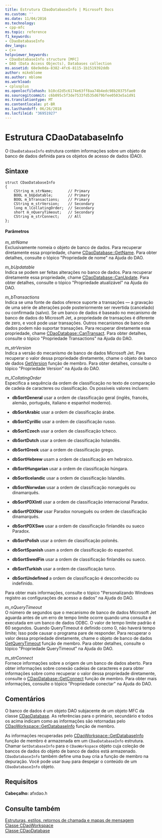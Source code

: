 ```yaml
---
title: Estrutura CDaoDatabaseInfo | Microsoft Docs
ms.custom: ''
ms.date: 11/04/2016
ms.technology:
- cpp-mfc
ms.topic: reference
f1_keywords:
- CDaoDatabaseInfo
dev_langs:
- C++
helpviewer_keywords:
- CDaoDatabaseInfo structure [MFC]
- DAO (Data Access Objects), Databases collection
ms.assetid: 68e9e0da-8382-4fc6-8115-1b1519392ddb
author: mikeblome
ms.author: mblome
ms.workload:
- cplusplus
ms.openlocfilehash: b10cd2d5c6174e63ff8aa74b4edc98b20375fae0
ms.sourcegitcommit: c6b095c5f3de7533fd535d679bfee0503e5a1d91
ms.translationtype: MT
ms.contentlocale: pt-BR
ms.lasthandoff: 06/26/2018
ms.locfileid: "36951927"
---
```

# <a name="cdaodatabaseinfo-structure"></a>Estrutura CDaoDatabaseInfo
O `CDaoDatabaseInfo` estrutura contém informações sobre um objeto de banco de dados definida para os objetos de acesso de dados (DAO).  
  
## <a name="syntax"></a>Sintaxe  
  
```  
struct CDaoDatabaseInfo  
{  
    CString m_strName;       // Primary  
    BOOL m_bUpdatable;       // Primary  
    BOOL m_bTransactions;    // Primary  
    CString m_strVersion;    // Secondary  
    long m_lCollatingOrder;  // Secondary  
    short m_nQueryTimeout;   // Secondary  
    CString m_strConnect;    // All  
};  
```  
  
#### <a name="parameters"></a>Parâmetros  
 *m_strName*  
 Exclusivamente nomeia o objeto de banco de dados. Para recuperar diretamente essa propriedade, chame [CDaoDatabase::GetName](../../mfc/reference/cdaodatabase-class.md#getname). Para obter detalhes, consulte o tópico "Propriedade de nome" na Ajuda do DAO.  
  
 *m_bUpdatable*  
 Indica se podem ser feitas alterações no banco de dados. Para recuperar diretamente essa propriedade, chame [CDaoDatabase::CanUpdate](../../mfc/reference/cdaodatabase-class.md#canupdate). Para obter detalhes, consulte o tópico "Propriedade atualizável" na Ajuda do DAO.  
  
 *m_bTransactions*  
 Indica se uma fonte de dados oferece suporte a transações — a gravação de uma série de alterações pode posteriormente ser revertida (cancelado) ou confirmada (salvo). Se um banco de dados é baseado no mecanismo de banco de dados do Microsoft Jet, a propriedade de transações é diferente de zero, e você pode usar transações. Outros mecanismos de banco de dados podem não suportar transações. Para recuperar diretamente essa propriedade, chame [CDaoDatabase::CanTransact](../../mfc/reference/cdaodatabase-class.md#cantransact). Para obter detalhes, consulte o tópico "Propriedade Transactions" na Ajuda do DAO.  
  
 *m_strVersion*  
 Indica a versão do mecanismo de banco de dados Microsoft Jet. Para recuperar o valor dessa propriedade diretamente, chame o objeto de banco de dados [GetVersion](../../mfc/reference/cdaodatabase-class.md#getversion) função de membro. Para obter detalhes, consulte o tópico "Propriedade Version" na Ajuda do DAO.  
  
 *m_lCollatingOrder*  
 Especifica a sequência da ordem de classificação no texto de comparação de cadeia de caracteres ou classificação. Os possíveis valores incluem:  
  
- **dbSortGeneral** usar a ordem de classificação geral (inglês, francês, alemão, português, italiano e espanhol moderno).  
  
- **dbSortArabic** usar a ordem de classificação árabe.  
  
- **dbSortCyrillic** usar a ordem de classificação russo.  
  
- **dbSortCzech** usar a ordem de classificação tcheco.  
  
- **dbSortDutch** usar a ordem de classificação holandês.  
  
- **dbSortGreek** usar a ordem de classificação grego.  
  
- **dbSortHebrew** usam a ordem de classificação em hebraico.  
  
- **dbSortHungarian** usar a ordem de classificação húngara.  
  
- **dbSortIcelandic** usar a ordem de classificação Islandês.  
  
- **dbSortNorwdan** usar a ordem de classificação norueguês ou dinamarquês.  
  
- **dbSortPDXIntl** usar a ordem de classificação internacional Paradox.  
  
- **dbSortPDXNor** usar Paradox norueguês ou ordem de classificação dinamarquês.  
  
- **dbSortPDXSwe** usar a ordem de classificação finlandês ou sueco Paradox.  
  
- **dbSortPolish** usar a ordem de classificação polonês.  
  
- **dbSortSpanish** usam a ordem de classificação do espanhol.  
  
- **dbSortSwedFin** usar a ordem de classificação finlandês ou sueco.  
  
- **dbSortTurkish** usar a ordem de classificação turco.  
  
- **dbSortUndefined** a ordem de classificação é desconhecido ou indefinido.  
  
 Para obter mais informações, consulte o tópico "Personalizando Windows registro as configurações de acesso a dados" na Ajuda do DAO.  
  
 *m_nQueryTimeout*  
 O número de segundos que o mecanismo de banco de dados Microsoft Jet aguarda antes de um erro de tempo limite ocorre quando uma consulta é executada em um banco de dados ODBC. O valor de tempo limite padrão é 60 segundos. Quando QueryTimeout é definido como 0, não haverá tempo limite; Isso pode causar o programa pare de responder. Para recuperar o valor dessa propriedade diretamente, chame o objeto de banco de dados [GetQueryTimeout](../../mfc/reference/cdaodatabase-class.md#getquerytimeout) função de membro. Para obter detalhes, consulte o tópico "Propriedade QueryTimeout" na Ajuda do DAO.  
  
 *m_strConnect*  
 Fornece informações sobre a origem de um banco de dados aberto. Para obter informações sobre conexão cadeias de caracteres e para obter informações sobre como recuperar o valor dessa propriedade diretamente, consulte o [CDaoDatabase::GetConnect](../../mfc/reference/cdaodatabase-class.md#getconnect) função de membro. Para obter mais informações, consulte o tópico "Propriedade conectar" na Ajuda do DAO.  
  
## <a name="remarks"></a>Comentários  
 O banco de dados é um objeto DAO subjacente de um objeto MFC da classe [CDaoDatabase](../../mfc/reference/cdaodatabase-class.md). As referências para o primário, secundário e todos os acima indicam como as informações são retornadas pelo [CDaoWorkspace::GetDatabaseInfo](../../mfc/reference/cdaoworkspace-class.md#getdatabaseinfo) função de membro.  
  
 As informações recuperadas pelo [CDaoWorkspace::GetDatabaseInfo](../../mfc/reference/cdaoworkspace-class.md#getdatabaseinfo) função de membro é armazenada em um `CDaoDatabaseInfo` estrutura. Chamar `GetDatabaseInfo` para o `CDaoWorkspace` objeto cuja coleção de bancos de dados do objeto de banco de dados está armazenado. `CDaoDatabaseInfo` também define uma `Dump` cria a função de membro na depuração. Você pode usar `Dump` para despejar o conteúdo de um `CDaoDatabaseInfo` objeto.  
  
## <a name="requirements"></a>Requisitos  
 **Cabeçalho:** afxdao.h  
  
## <a name="see-also"></a>Consulte também  
 [Estruturas, estilos, retornos de chamada e mapas de mensagem](../../mfc/reference/structures-styles-callbacks-and-message-maps.md)   
 [Classe CDaoWorkspace](../../mfc/reference/cdaoworkspace-class.md)   
 [Classe CDaoDatabase](../../mfc/reference/cdaodatabase-class.md)

